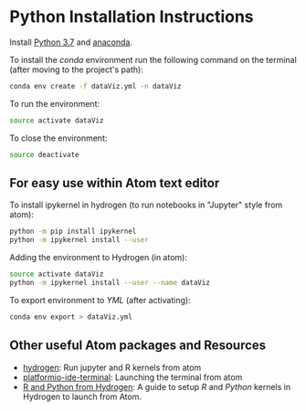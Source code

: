 
# Python Installation Instructions


Install [Python 3.7](https://www.python.org/) and [anaconda](https://www.anaconda.com/download/#macos).


To install the *conda* environment run the following command on the terminal (after moving to the project's path):

```bash
conda env create -f dataViz.yml -n dataViz
```

To run the environment:

```bash
source activate dataViz
```

To close the environment:

```bash
source deactivate
```

## For easy use within Atom text editor

To install ipykernel in hydrogen (to run notebooks in "Jupyter" style from atom):

```bash
python -m pip install ipykernel
python -m ipykernel install --user
```

Adding the environment to Hydrogen (in atom):

```bash
source activate dataViz
python -m ipykernel install --user --name dataViz
```

To export environment to *YML* (after activating):

```bash
conda env export > dataViz.yml
```


## Other useful Atom packages and Resources

* [hydrogen](https://atom.io/packages/Hydrogen): Run jupyter and R kernels from atom
* [platformio-ide-terminal](https://atom.io/packages/platformio-ide-terminal): Launching the terminal from atom
* [R and Python from Hydrogen](https://jstaf.github.io/2018/03/25/atom-ide.html): A guide to setup _R_ and _Python_ kernels in Hydrogen to launch from Atom.
